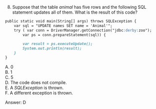 8. Suppose that the table *animal* has five rows and the following SQL statement updates all of them.
   What is the result of this code?


```markdown
public static void main(String[] args) throws SQLException {
    var sql = "UPDATE names SET name = 'Animal'";
    try ( var conn = DriverManager.getConnection("jdbc:derby:zoo");
        var ps = conn.prepareStatement(sql)) {
        
        var result = ps.executeUpdate();
        System.out.println(result);
    }
}
```

A. 0  <br>
B. 1   <br> 
C. 5    <br>
D. The code does not compile. <br>
E. A *SQLException* is thrown. <br>
F. A different exception is thrown. <br>


Answer: D



